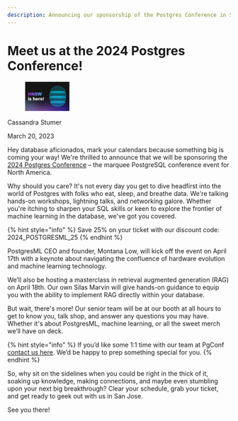 ```yaml
---
description: Announcing our sponsorship of the Postgres Conference in San Jose April 17-19
---
```


# Meet us at the 2024 Postgres Conference!

<div align="left">

<figure><img src=".gitbook/assets/image.png" alt="Author" width="100"><figcaption></figcaption></figure>

</div>

Cassandra Stumer

March 20, 2023

Hey database aficionados, mark your calendars because something big is coming your way! We're thrilled to announce that we will be sponsoring the[ 2024 Postgres Conference](https://postgresconf.org/conferences/2024) – the marquee PostgreSQL conference event for North America.&#x20;

Why should you care? It's not every day you get to dive headfirst into the world of Postgres with folks who eat, sleep, and breathe data. We're talking hands-on workshops, lightning talks, and networking galore. Whether you're itching to sharpen your SQL skills or keen to explore the frontier of machine learning in the database, we've got you covered.

{% hint style="info" %}
Save 25% on your ticket with our discount code: 2024\_POSTGRESML\_25
{% endhint %}

PostgresML CEO and founder, Montana Low, will kick off the event on April 17th with a keynote about navigating the confluence of hardware evolution and machine learning technology.&#x20;

We’ll also be hosting a masterclass in retrieval augmented generation (RAG) on April 18th. Our own Silas Marvin will give hands-on guidance to equip you with the ability to implement RAG directly within your database.&#x20;

But wait, there's more! Our senior team will be at our booth at all hours to get to know you, talk shop, and answer any questions you may have. Whether it's about PostgresML, machine learning, or all the sweet merch we’ll have on deck.&#x20;

{% hint style="info" %}
If you’d like some 1:1 time with our team at PgConf [contact us here](https://postgresml.org/contact). We’d be happy to prep something special for you.&#x20;
{% endhint %}

So, why sit on the sidelines when you could be right in the thick of it, soaking up knowledge, making connections, and maybe even stumbling upon your next big breakthrough? Clear your schedule, grab your ticket, and get ready to geek out with us in San Jose.

See you there!
